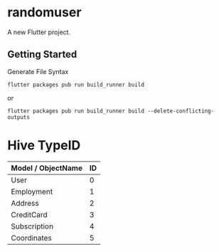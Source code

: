 # randomuser

A new Flutter project.

## Getting Started

Generate File Syntax

```
flutter packages pub run build_runner build
```

or

```
flutter packages pub run build_runner build --delete-conflicting-outputs
```

# Hive TypeID

Model / ObjectName    |  ID
:-------------------- | --------------------
User                  | 0
Employment            | 1
Address               | 2
CreditCard            | 3
Subscription          | 4
Coordinates           | 5